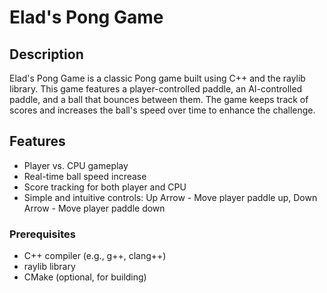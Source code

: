 # Elad's Pong Game

## Description

Elad's Pong Game is a classic Pong game built using C++ and the raylib library. This game features a player-controlled paddle, an AI-controlled paddle, and a ball that bounces between them. The game keeps track of scores and increases the ball's speed over time to enhance the challenge.

## Features

- Player vs. CPU gameplay
- Real-time ball speed increase
- Score tracking for both player and CPU
- Simple and intuitive controls: Up Arrow - Move player paddle up, Down Arrow - Move player paddle down

### Prerequisites

- C++ compiler (e.g., g++, clang++)
- raylib library
- CMake (optional, for building)
